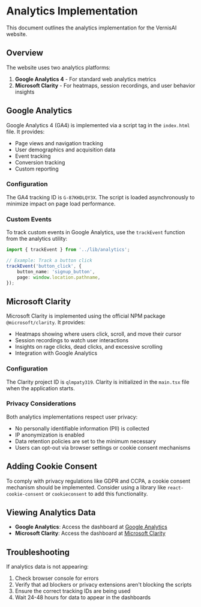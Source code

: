 # Analytics Implementation

This document outlines the analytics implementation for the VernisAI website.

## Overview

The website uses two analytics platforms:

1. **Google Analytics 4** - For standard web analytics metrics
2. **Microsoft Clarity** - For heatmaps, session recordings, and user behavior insights

## Google Analytics

Google Analytics 4 (GA4) is implemented via a script tag in the `index.html` file. It provides:

- Page views and navigation tracking
- User demographics and acquisition data
- Event tracking
- Conversion tracking
- Custom reporting

### Configuration

The GA4 tracking ID is `G-87KHDLQY3X`. The script is loaded asynchronously to minimize impact on page load performance.

### Custom Events

To track custom events in Google Analytics, use the `trackEvent` function from the analytics utility:

```typescript
import { trackEvent } from '../lib/analytics';

// Example: Track a button click
trackEvent('button_click', {
    button_name: 'signup_button',
    page: window.location.pathname,
});
```

## Microsoft Clarity

Microsoft Clarity is implemented using the official NPM package `@microsoft/clarity`. It provides:

- Heatmaps showing where users click, scroll, and move their cursor
- Session recordings to watch user interactions
- Insights on rage clicks, dead clicks, and excessive scrolling
- Integration with Google Analytics

### Configuration

The Clarity project ID is `qlmpaty319`. Clarity is initialized in the `main.tsx` file when the application starts.

### Privacy Considerations

Both analytics implementations respect user privacy:

- No personally identifiable information (PII) is collected
- IP anonymization is enabled
- Data retention policies are set to the minimum necessary
- Users can opt-out via browser settings or cookie consent mechanisms

## Adding Cookie Consent

To comply with privacy regulations like GDPR and CCPA, a cookie consent mechanism should be implemented. Consider using a library like `react-cookie-consent` or `cookieconsent` to add this functionality.

## Viewing Analytics Data

- **Google Analytics**: Access the dashboard at [Google Analytics](https://analytics.google.com/)
- **Microsoft Clarity**: Access the dashboard at [Microsoft Clarity](https://clarity.microsoft.com/)

## Troubleshooting

If analytics data is not appearing:

1. Check browser console for errors
2. Verify that ad blockers or privacy extensions aren't blocking the scripts
3. Ensure the correct tracking IDs are being used
4. Wait 24-48 hours for data to appear in the dashboards
